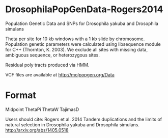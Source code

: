 DrosophilaPopGenData-Rogers2014
===============================

Population Genetic Data and SNPs for Drosophila yakuba and Drosophila simulans

Theta per site for 10 kb windows with a 1 kb slide by chromosome.  Population genetic parameters were calculated using libsequence module for C++ (Thornton, K. 2003).  We exclude all sites with missing data, ambiguous sequence, or heterozygous sites.

Residual poly tracts produced via HMM.

VCF files are available at http://molpopgen.org/Data


Format
===============================
Midpoint ThetaPi ThetaW TajimasD



Users should cite:
Rogers et al. 2014  Tandem duplications and the limits of natural selection in Drosophila yakuba and Drosophila simulans.  http://arxiv.org/abs/1405.0518

